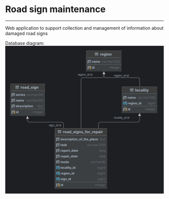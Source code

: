 # Road sign maintenance

--------------------
Web application to support collection and management of information about damaged road signs

Database diagram:
![database_diagram](database_diagram.png 'Database diagram')